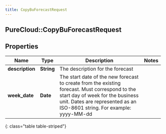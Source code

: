 ```yaml
---
title: CopyBuForecastRequest
---
```

## PureCloud::CopyBuForecastRequest

## Properties

|Name | Type | Description | Notes|
|------------ | ------------- | ------------- | -------------|
| **description** | **String** | The description for the forecast | |
| **week_date** | **Date** | The start date of the new forecast to create from the existing forecast. Must correspond to the start day of week for the business unit. Dates are represented as an ISO-8601 string. For example: yyyy-MM-dd | |
{: class="table table-striped"}


